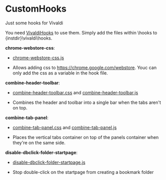 # CustomHooks
Just some hooks for Vivaldi

You need [VivaldiHooks](https://github.com/justdanpo/VivaldiHooks) to use them. Simply add the files within \hooks to {instdir}\vivaldi\hooks.

**chrome-webstore-css**: 
 - [chrome-webstore-css.js](https://github.com/Sporif/CustomHooks/blob/master/hooks/chrome-webstore-css.js)

 - Allows adding css to https://chrome.google.com/webstore. Youc can only add the css as a variable in the hook file.
 
**combine-header-toolbar**: 
 - [combine-header-toolbar.css](https://github.com/Sporif/CustomHooks/blob/master/hooks/combine-header-toolbar.css) and [combine-header-toolbar.js](https://github.com/Sporif/CustomHooks/blob/master/hooks/combine-header-toolbar.js)

 - Combines the header and toolbar into a single bar when the tabs aren't on top.

**combine-tab-panel**: 
 - [combine-tab-panel.css](https://github.com/Sporif/CustomHooks/blob/master/hooks/combine-tab-panel.css) and [combine-tab-panel.js](https://github.com/Sporif/CustomHooks/blob/master/hooks/combine-tab-panel.js)
 
 - Places the vertical tabs container on top of the panels container when they're on the same side. 
 
**disable-dbclick-folder-startpage**:
 - [disable-dbclick-folder-startpage.js](https://github.com/Sporif/CustomHooks/blob/master/hooks/disable-dbclick-folder-startpage.js)
 
 - Stop double-click on the startpage from creating a bookmark folder 
 


